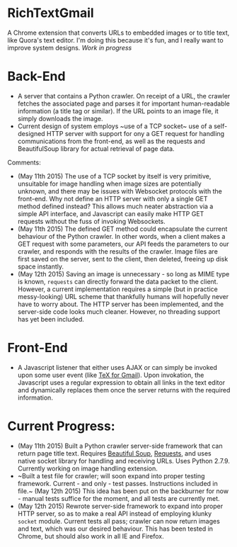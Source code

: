 # RichTextGmail
A Chrome extension that converts URLs to embedded images or to title text, like Quora's text editor. I'm doing this because it's fun, and I really want to improve system designs. _Work in progress_

# Back-End

- A server that contains a Python crawler. On receipt of a URL, the crawler fetches the associated page and parses it for important human-readable information (a title tag or similar). If the URL points to an image file, it simply downloads the image. 
- Current design of system employs ~use of a TCP socket~ use of a self-designed HTTP server with support for ony a GET request for handling communications from the front-end, as well as the requests and BeautifulSoup library for actual retrieval of page data.

Comments:
- (May 11th 2015) The use of a TCP socket by itself is very primitive, unsuitable for image handling when image sizes are potentially unknown, and there may be issues with Websocket protocols with the front-end. Why not define an HTTP server with only a single GET method defined instead? This allows much neater abstraction via a simple API interface, and Javascript can easily make HTTP GET requests without the fuss of invoking Websockets. 
- (May 11th 2015) The defined GET method could encapsulate the current behaviour of the Python crawler. In other words, when a client makes a GET request with some parameters, our API feeds the parameters to our crawler, and responds with the results of the crawler. Image files are first saved on the server, sent to the client, then deleted, freeing up disk space instantly.
- (May 12th 2015) Saving an image is unnecessary - so long as MIME type is known, `requests` can directly forward the data packet to the client. However, a current implementation requires a simple (but in practice messy-looking) URL scheme that thankfully humans will hopefully never have to worry about. The HTTP server has been implemented, and the server-side code looks much cleaner. However, no threading support has yet been included.

# Front-End

- A Javascript listener that either uses AJAX or can simply be invoked upon some user event (like [TeX for Gmail](https://chrome.google.com/webstore/detail/tex-for-gmail/gjnmclkoadjdljnfmbnnhaahilafoeji?hl=en)). Upon invokation, the Javascript uses a regular expression to obtain all links in the text editor and dynamically replaces them once the server returns with the required information.

# Current Progress:
- (May 11th 2015) Built a Python crawler server-side framework that can return page title text. Requires [Beautiful Soup](http://www.crummy.com/software/BeautifulSoup/bs4/doc/), [Requests](http://docs.python-requests.org/en/latest/), and uses native socket library for handling and receiving URLs. Uses Python 2.7.9. Currently working on image handling extension.
- ~Built a test file for crawler; will soon expand into proper testing framework. Current - and only - test passes. Instructions included in file.~ (May 12th 2015) This idea has been put on the backburner for now - manual tests suffice for the moment, and all tests are currently met.
- (May 12th 2015) Rewrote server-side framework to expand into proper HTTP server, so as to make a real API instead of employing klunky `socket` module. Current tests all pass; crawler can now return images and text, which was our desired behaviour. This has been tested in Chrome, but should also work in all IE and Firefox.
